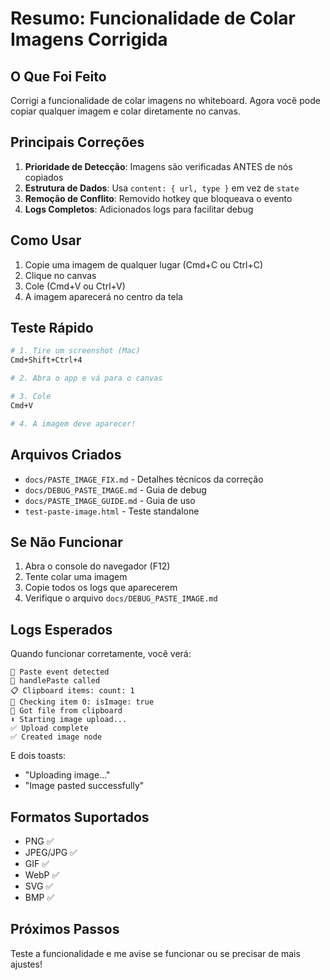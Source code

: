 # Resumo: Funcionalidade de Colar Imagens Corrigida

## O Que Foi Feito

Corrigi a funcionalidade de colar imagens no whiteboard. Agora você pode copiar qualquer imagem e colar diretamente no canvas.

## Principais Correções

1. **Prioridade de Detecção**: Imagens são verificadas ANTES de nós copiados
2. **Estrutura de Dados**: Usa `content: { url, type }` em vez de `state`
3. **Remoção de Conflito**: Removido hotkey que bloqueava o evento
4. **Logs Completos**: Adicionados logs para facilitar debug

## Como Usar

1. Copie uma imagem de qualquer lugar (Cmd+C ou Ctrl+C)
2. Clique no canvas
3. Cole (Cmd+V ou Ctrl+V)
4. A imagem aparecerá no centro da tela

## Teste Rápido

```bash
# 1. Tire um screenshot (Mac)
Cmd+Shift+Ctrl+4

# 2. Abra o app e vá para o canvas

# 3. Cole
Cmd+V

# 4. A imagem deve aparecer!
```

## Arquivos Criados

- `docs/PASTE_IMAGE_FIX.md` - Detalhes técnicos da correção
- `docs/DEBUG_PASTE_IMAGE.md` - Guia de debug
- `docs/PASTE_IMAGE_GUIDE.md` - Guia de uso
- `test-paste-image.html` - Teste standalone

## Se Não Funcionar

1. Abra o console do navegador (F12)
2. Tente colar uma imagem
3. Copie todos os logs que aparecerem
4. Verifique o arquivo `docs/DEBUG_PASTE_IMAGE.md`

## Logs Esperados

Quando funcionar corretamente, você verá:

```
📎 Paste event detected
🎯 handlePaste called
📋 Clipboard items: count: 1
📄 Checking item 0: isImage: true
📁 Got file from clipboard
⬆️ Starting image upload...
✅ Upload complete
✅ Created image node
```

E dois toasts:
- "Uploading image..."
- "Image pasted successfully"

## Formatos Suportados

- PNG ✅
- JPEG/JPG ✅
- GIF ✅
- WebP ✅
- SVG ✅
- BMP ✅

## Próximos Passos

Teste a funcionalidade e me avise se funcionar ou se precisar de mais ajustes!
